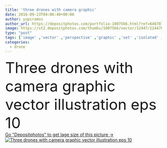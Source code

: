 ```yaml
---
title: 'three drones with camera graphic'
date: 2016-09-23T04:06:40+00:00
author: yupiramos
author_url: https://depositphotos.com/portfolio-1007566.html?ref=64678756
image: https://st2.depositphotos.com/thumbs/1007566/vector/12447/124470964/api_thumb_450.jpg?forcejpeg=true
type: "post"
tags: ['image' ,'vector' ,'perspective' ,'graphic' ,'set' ,'isolated' ,'sky' ,'artificial' ,'dimensional' ,'business' ,'sign' ,'art' ,'connection' ,'hardware' ,'line' ,'three' ,'watch' ,'gray' ,'icon' ,'product' ,'mobile' ,'phone' ,'smart' ,'flat' ,'visual' ,'camera' ,'coding' ,'remote' ,'fly' ,'military' ,'flight' ,'helicopter' ,'virtual' ,'processor' ,'commerce' ,'logo' ,'hangs' ,'projection' ,'of' ,'interface' ,'programmer' ,'integration' ,'reality' ,'mapping' ,'drone' ,'unmanned' ,'responsive' ,'augmented' ]
categories: 
  - drone
---
```

<div aling="center">
            <font size="60"> Three drones with camera graphic vector illustration eps 10</font>   
</div>
<div>
    <a href='https://depositphotos.com/124470964/stock-illustration-three-drones-with-camera-graphic.html?ref=64678756' target=_blank > Go "Depositphotos" to get lage size of this picture ->
        <img href='https://depositphotos.com/124470964/stock-illustration-three-drones-with-camera-graphic.html?ref=64678756' src='https://st2.depositphotos.com/1007566/12447/v/950/depositphotos_124470964-stock-illustration-three-drones-with-camera-graphic.jpg?forcejpeg=true' alt='Three drones with camera graphic vector illustration eps 10' >
    </a>
</div>
